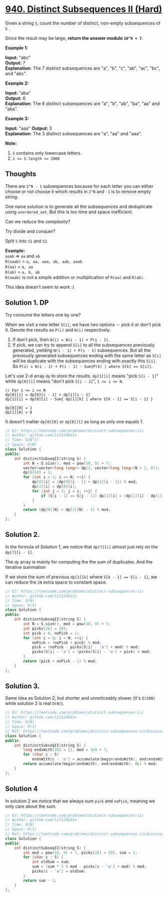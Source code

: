 # [940. Distinct Subsequences II (Hard)](https://leetcode.com/contest/weekly-contest-110/problems/distinct-subsequences-ii/)

Given a string `S`, count the number of distinct, non-empty subsequences of `S` .

Since the result may be large, **return the answer modulo `10^9 + 7`**.

**Example 1:**

**Input:** "abc"  
**Output:** 7  
**Explanation**: The 7 distinct subsequences are "a", "b", "c", "ab", "ac", "bc", and "abc".

**Example 2:**

**Input:** "aba"  
**Output:** 6  
**Explanation**: The 6 distinct subsequences are "a", "b", "ab", "ba", "aa" and "aba".

**Example 3:**

**Input:** "aaa"
**Output:** 3  
**Explanation**: The 3 distinct subsequences are "a", "aa" and "aaa".

**Note:**

1.  `S` contains only lowercase letters.
2.  `1 <= S.length <= 2000`

## Thoughts

There are `2^N - 1` subsequences because for each letter you can either choose or not choose it which results in `2^N` and `-1` is to remove empty string.

One naive solution is to generate all the subsequences and deduplicate using `unordered_set`. But this is too time and space inefficient.

Can we reduce the complexity?

Try divide and conquer?

Split `S` into `S1` and `S2`.

**Example:**  
`aaab` => `aa` and `ab`  
`R(aaab)` = `a, aa, aaa, ab, aab, aaab`  
`R(aa)` = `a, aa`  
`R(ab)` = `a, b, ab`  
`R(aaab)` is not a simple addition or multiplication of `R(aa)` and `R(ab)`.

This idea doesn't seem to work :(

## Solution 1. DP

Try consume the letters one by one?

When we visit a new letter `S[i]`, we have two options -- pick it or don't pick it. Denote the results as `P(i)` and `N(i)` respectively.
1. If don't pick, then `N(i) = N(i - 1) + P(i - 1)`.
1. If pick, we can try to append `S[i]` to all the subsequences previously generated, yielding `N(i - 1) + P(i - 1)` subsequences. But all the previously generated subsequences ending with the same letter as `S[i]` will be duplicate with the subsequences ending with exactly this `S[i]`. So `P(i) = N(i - 1) + P(i - 1) - Sum{P(k) | where S[k] == S[i]}`.

Let's use 2-d array `dp` to store the results. `dp[1][i]` means "pick `S[i - 1]`" while `dp[0][i]` means "don't pick `S[i - 1]`", `1 <= i <= N`.

```
// For 1 <= i <= N
dp[0][i] = dp[0][i - 1] + dp[1][i - 1]
dp[1][i] = dp[0][i] - Sum{ dp[1][k] | where S[k - 1] == S[i - 1] }

dp[0][0] = 1
dp[1][0] = 0
```

It doesn't matter `dp[0][0]` or `dp[0][1]` as long as only one equals 1.

```cpp
// OJ: https://leetcode.com/problems/distinct-subsequences-ii/
// Author: github.com/lzl124631x
// Time: O(N^2)
// Space: O(N)
class Solution {
public:
    int distinctSubseqII(string S) {
        int N = S.size(), mod = pow(10, 9) + 7;
        vector<vector<long long>> dp(2, vector<long long>(N + 1, 0));
        dp[0][0] = 1;
        for (int i = 1; i <= N; ++i) {
            dp[0][i] = (dp[0][i - 1] + dp[1][i - 1]) % mod;
            dp[1][i] = dp[0][i];
            for (int j = 1; j < i; ++j) {
                if (S[i - 1] == S[j - 1]) dp[1][i] = (dp[1][i] - dp[1][j] + mod) % mod;
            }
        }
        return (dp[0][N] + dp[1][N] - 1) % mod;
    }
};
```

## Solution 2.

In the formula of Solution 1, we notice that `dp[?][i]` almost just rely on the `dp[?][i - 1]`.

The `dp` array is mainly for computing the the sum of duplicates. And the iterative summation 

If we store the sum of previous `dp[1][k]` where `S[k - 1] == S[i - 1]`, we can reduce the `2N` extra space to constant space.

```cpp
// OJ: https://leetcode.com/problems/distinct-subsequences-ii/
// Author: github.com/lzl124631x
// Time: O(N)
// Space: O(1)
class Solution {
public:
    int distinctSubseqII(string S) {
        int N = S.size(), mod = pow(10, 9) + 7;
        int picks[26] = {0};
        int pick = 0, noPick = 1;
        for (int i = 0; i < N; ++i) {
            noPick = (noPick + pick) % mod;
            pick = (noPick - picks[S[i] - 'a'] + mod) % mod;
            picks[S[i] - 'a'] = (picks[S[i] - 'a'] + pick) % mod;
        }
        return (pick + noPick - 1) % mod;
    }
};
```

## Solution 3.

Same idea as Solution 2, but shorter and unnoticeably slower (it's `O(26N)` while solution 2 is real `O(N)`).

```cpp
// OJ: https://leetcode.com/problems/distinct-subsequences-ii/
// Author: github.com/lzl124631x
// Time: O(N)
// Space: O(1)
// Ref: https://leetcode.com/problems/distinct-subsequences-ii/discuss/192017/C%2B%2BJavaPython-4-lines-O(N)-Time-O(1)-Space
class Solution {
public:
    int distinctSubseqII(string S) {
        long endsWith[26] = {}, mod = 1e9 + 7;
        for (char c : S)
            endsWith[c - 'a'] = accumulate(begin(endsWith), end(endsWith), 1L) % mod;
        return accumulate(begin(endsWith), end(endsWith), 0L) % mod;
    }
};
```

## Solution 4

In solution 2 we notice that we always sum `pick` and `noPick`, meaning we only care about the sum. 

```cpp
// OJ: https://leetcode.com/problems/distinct-subsequences-ii/
// Author: github.com/lzl124631x
// Time: O(N)
// Space: O(1)
// Ref: https://leetcode.com/problems/distinct-subsequences-ii/discuss/192095/C%2B%2B-O(n)-or-O-(n)-Geeks4Geeks-improved-to-O(n)-or-O(1)
class Solution {
public:
    int distinctSubseqII(string S) {
        int mod = pow(10, 9) + 7, picks[26] = {0}, sum = 1;
        for (char c : S) {
            int oldSum = sum;
            sum = (sum * 2 % mod - picks[c - 'a'] + mod) % mod;
            picks[c - 'a'] = oldSum;
        }
        return sum - 1;
    }
};
```